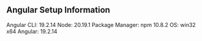 ## Angular Setup Information
Angular CLI: 19.2.14
Node: 20.19.1
Package Manager: npm 10.8.2
OS: win32 x64
Angular: 19.2.14